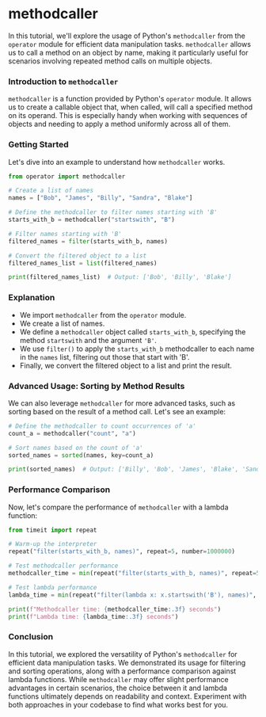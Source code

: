 # methodcaller

In this tutorial, we'll explore the usage of Python's `methodcaller` from the `operator` module for efficient data manipulation tasks. `methodcaller` allows us to call a method on an object by name, making it particularly useful for scenarios involving repeated method calls on multiple objects.

### Introduction to `methodcaller`

`methodcaller` is a function provided by Python's `operator` module. It allows us to create a callable object that, when called, will call a specified method on its operand. This is especially handy when working with sequences of objects and needing to apply a method uniformly across all of them.

### Getting Started

Let's dive into an example to understand how `methodcaller` works.

```python
from operator import methodcaller

# Create a list of names
names = ["Bob", "James", "Billy", "Sandra", "Blake"]

# Define the methodcaller to filter names starting with 'B'
starts_with_b = methodcaller("startswith", "B")

# Filter names starting with 'B'
filtered_names = filter(starts_with_b, names)

# Convert the filtered object to a list
filtered_names_list = list(filtered_names)

print(filtered_names_list)  # Output: ['Bob', 'Billy', 'Blake']
```

### Explanation

- We import `methodcaller` from the `operator` module.
- We create a list of names.
- We define a `methodcaller` object called `starts_with_b`, specifying the method `startswith` and the argument `'B'`.
- We use `filter()` to apply the `starts_with_b` methodcaller to each name in the `names` list, filtering out those that start with 'B'.
- Finally, we convert the filtered object to a list and print the result.

### Advanced Usage: Sorting by Method Results

We can also leverage `methodcaller` for more advanced tasks, such as sorting based on the result of a method call. Let's see an example:

```python
# Define the methodcaller to count occurrences of 'a'
count_a = methodcaller("count", "a")

# Sort names based on the count of 'a'
sorted_names = sorted(names, key=count_a)

print(sorted_names)  # Output: ['Billy', 'Bob', 'James', 'Blake', 'Sandra']
```

### Performance Comparison

Now, let's compare the performance of `methodcaller` with a lambda function:

```python
from timeit import repeat

# Warm-up the interpreter
repeat("filter(starts_with_b, names)", repeat=5, number=1000000)

# Test methodcaller performance
methodcaller_time = min(repeat("filter(starts_with_b, names)", repeat=5, number=1000000))

# Test lambda performance
lambda_time = min(repeat("filter(lambda x: x.startswith('B'), names)", repeat=5, number=1000000))

print(f"Methodcaller time: {methodcaller_time:.3f} seconds")
print(f"Lambda time: {lambda_time:.3f} seconds")
```

### Conclusion

In this tutorial, we explored the versatility of Python's `methodcaller` for efficient data manipulation tasks. We demonstrated its usage for filtering and sorting operations, along with a performance comparison against lambda functions. While `methodcaller` may offer slight performance advantages in certain scenarios, the choice between it and lambda functions ultimately depends on readability and context. Experiment with both approaches in your codebase to find what works best for you.
